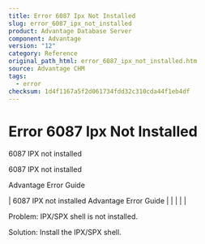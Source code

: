 ```yaml
---
title: Error 6087 Ipx Not Installed
slug: error_6087_ipx_not_installed
product: Advantage Database Server
component: Advantage
version: "12"
category: Reference
original_path_html: error_6087_ipx_not_installed.htm
source: Advantage CHM
tags:
  - error
checksum: 1d4f1167a5f2d061734fdd32c310cda44f1eb4df
---
```


# Error 6087 Ipx Not Installed

6087 IPX not installed

6087 IPX not installed

Advantage Error Guide

| 6087 IPX not installed  Advantage Error Guide |  |  |  |  |

Problem: IPX/SPX shell is not installed.

Solution: Install the IPX/SPX shell.
